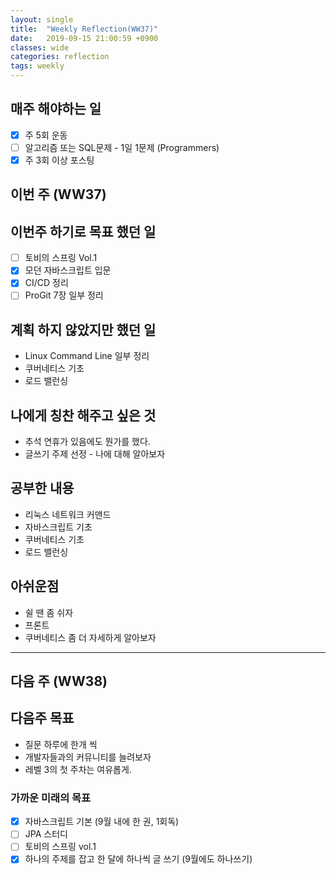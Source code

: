 ```yaml
---
layout: single
title:  "Weekly Reflection(WW37)"
date:   2019-09-15 21:00:59 +0900
classes: wide
categories: reflection
tags: weekly
---
```


## 매주 해야하는 일

- [x] 주 5회 운동
- [ ] 알고리즘 또는 SQL문제 - 1일 1문제 (Programmers)
- [x] 주 3회 이상 포스팅

## 이번 주 (WW37)

## 이번주 하기로 목표 했던 일

- [ ] 토비의 스프링 Vol.1
- [x] 모던 자바스크립트 입문
- [x] CI/CD 정리
- [ ] ProGit 7장 일부 정리

## 계획 하지 않았지만 했던 일

- Linux Command Line 일부 정리
- 쿠버네티스 기초
- 로드 밸런싱

## 나에게 칭찬 해주고 싶은 것

- 추석 연휴가 있음에도 뭔가를 했다.
- 글쓰기 주제 선정 - 나에 대해 알아보자

## 공부한 내용

- 리눅스 네트워크 커맨드
- 자바스크립트 기초
- 쿠버네티스 기초
- 로드 밸런싱

## 아쉬운점

- 쉴 땐 좀 쉬자
- 프론트
- 쿠버네티스 좀 더 자세하게 알아보자

---

## 다음 주 (WW38)

## 다음주 목표

- 질문 하루에 한개 씩
- 개발자들과의 커뮤니티를 늘려보자
- 레벨 3의 첫 주차는 여유롭게.

### 가까운 미래의 목표

- [x] 자바스크립트 기본 (9월 내에 한 권, 1회독)
- [ ] JPA 스터디
- [ ] 토비의 스프링 vol.1
- [x] 하나의 주제를 잡고 한 달에 하나씩 글 쓰기 (9월에도 하나쓰기)
